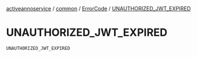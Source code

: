 [activeannoservice](../../index.md) / [common](../index.md) / [ErrorCode](index.md) / [UNAUTHORIZED_JWT_EXPIRED](./-u-n-a-u-t-h-o-r-i-z-e-d_-j-w-t_-e-x-p-i-r-e-d.md)

# UNAUTHORIZED_JWT_EXPIRED

`UNAUTHORIZED_JWT_EXPIRED`
